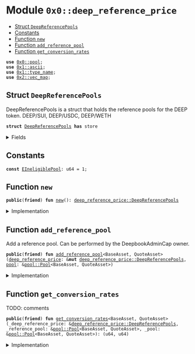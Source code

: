 
<a name="0x0_deep_reference_price"></a>

# Module `0x0::deep_reference_price`



-  [Struct `DeepReferencePools`](#0x0_deep_reference_price_DeepReferencePools)
-  [Constants](#@Constants_0)
-  [Function `new`](#0x0_deep_reference_price_new)
-  [Function `add_reference_pool`](#0x0_deep_reference_price_add_reference_pool)
-  [Function `get_conversion_rates`](#0x0_deep_reference_price_get_conversion_rates)


<pre><code><b>use</b> <a href="pool.md#0x0_pool">0x0::pool</a>;
<b>use</b> <a href="dependencies/move-stdlib/ascii.md#0x1_ascii">0x1::ascii</a>;
<b>use</b> <a href="dependencies/move-stdlib/type_name.md#0x1_type_name">0x1::type_name</a>;
<b>use</b> <a href="dependencies/sui-framework/vec_map.md#0x2_vec_map">0x2::vec_map</a>;
</code></pre>



<a name="0x0_deep_reference_price_DeepReferencePools"></a>

## Struct `DeepReferencePools`

DeepReferencePools is a struct that holds the reference pools for the DEEP token.
DEEP/SUI, DEEP/USDC, DEEP/WETH


<pre><code><b>struct</b> <a href="deep_reference_price.md#0x0_deep_reference_price_DeepReferencePools">DeepReferencePools</a> <b>has</b> store
</code></pre>



<details>
<summary>Fields</summary>


<dl>
<dt>
<code>reference_pools: <a href="dependencies/sui-framework/vec_map.md#0x2_vec_map_VecMap">vec_map::VecMap</a>&lt;<a href="dependencies/move-stdlib/ascii.md#0x1_ascii_String">ascii::String</a>, <a href="pool.md#0x0_pool_PoolKey">pool::PoolKey</a>&gt;</code>
</dt>
<dd>

</dd>
</dl>


</details>

<a name="@Constants_0"></a>

## Constants


<a name="0x0_deep_reference_price_EIneligiblePool"></a>



<pre><code><b>const</b> <a href="deep_reference_price.md#0x0_deep_reference_price_EIneligiblePool">EIneligiblePool</a>: u64 = 1;
</code></pre>



<a name="0x0_deep_reference_price_new"></a>

## Function `new`



<pre><code><b>public</b>(<b>friend</b>) <b>fun</b> <a href="deep_reference_price.md#0x0_deep_reference_price_new">new</a>(): <a href="deep_reference_price.md#0x0_deep_reference_price_DeepReferencePools">deep_reference_price::DeepReferencePools</a>
</code></pre>



<details>
<summary>Implementation</summary>


<pre><code><b>public</b>(<a href="dependencies/sui-framework/package.md#0x2_package">package</a>) <b>fun</b> <a href="deep_reference_price.md#0x0_deep_reference_price_new">new</a>(): <a href="deep_reference_price.md#0x0_deep_reference_price_DeepReferencePools">DeepReferencePools</a> {
    <a href="deep_reference_price.md#0x0_deep_reference_price_DeepReferencePools">DeepReferencePools</a> {
        reference_pools: <a href="dependencies/sui-framework/vec_map.md#0x2_vec_map_empty">vec_map::empty</a>(),
    }
}
</code></pre>



</details>

<a name="0x0_deep_reference_price_add_reference_pool"></a>

## Function `add_reference_pool`

Add a reference pool. Can be performed by the DeepbookAdminCap owner.


<pre><code><b>public</b>(<b>friend</b>) <b>fun</b> <a href="deep_reference_price.md#0x0_deep_reference_price_add_reference_pool">add_reference_pool</a>&lt;BaseAsset, QuoteAsset&gt;(<a href="deep_reference_price.md#0x0_deep_reference_price">deep_reference_price</a>: &<b>mut</b> <a href="deep_reference_price.md#0x0_deep_reference_price_DeepReferencePools">deep_reference_price::DeepReferencePools</a>, <a href="pool.md#0x0_pool">pool</a>: &<a href="pool.md#0x0_pool_Pool">pool::Pool</a>&lt;BaseAsset, QuoteAsset&gt;)
</code></pre>



<details>
<summary>Implementation</summary>


<pre><code><b>public</b>(<a href="dependencies/sui-framework/package.md#0x2_package">package</a>) <b>fun</b> <a href="deep_reference_price.md#0x0_deep_reference_price_add_reference_pool">add_reference_pool</a>&lt;BaseAsset, QuoteAsset&gt;(
    <a href="deep_reference_price.md#0x0_deep_reference_price">deep_reference_price</a>: &<b>mut</b> <a href="deep_reference_price.md#0x0_deep_reference_price_DeepReferencePools">DeepReferencePools</a>,
    <a href="pool.md#0x0_pool">pool</a>: &Pool&lt;BaseAsset, QuoteAsset&gt;,
) {
    <b>let</b> (base, quote) = <a href="pool.md#0x0_pool">pool</a>.get_base_quote_types();
    <b>let</b> deep_type = <a href="dependencies/move-stdlib/type_name.md#0x1_type_name_get">type_name::get</a>&lt;DEEP&gt;().into_string();

    <b>assert</b>!(base == deep_type || quote == deep_type, <a href="deep_reference_price.md#0x0_deep_reference_price_EIneligiblePool">EIneligiblePool</a>);

    <b>if</b> (base == deep_type) {
        <a href="deep_reference_price.md#0x0_deep_reference_price">deep_reference_price</a>.reference_pools.insert(quote, <a href="pool.md#0x0_pool">pool</a>.key());
    } <b>else</b> {
        <a href="deep_reference_price.md#0x0_deep_reference_price">deep_reference_price</a>.reference_pools.insert(base, <a href="pool.md#0x0_pool">pool</a>.key());
    }
}
</code></pre>



</details>

<a name="0x0_deep_reference_price_get_conversion_rates"></a>

## Function `get_conversion_rates`

TODO: comments


<pre><code><b>public</b>(<b>friend</b>) <b>fun</b> <a href="deep_reference_price.md#0x0_deep_reference_price_get_conversion_rates">get_conversion_rates</a>&lt;BaseAsset, QuoteAsset&gt;(_deep_reference_price: &<a href="deep_reference_price.md#0x0_deep_reference_price_DeepReferencePools">deep_reference_price::DeepReferencePools</a>, _reference_pool: &<a href="pool.md#0x0_pool_Pool">pool::Pool</a>&lt;BaseAsset, QuoteAsset&gt;, _pool: &<a href="pool.md#0x0_pool_Pool">pool::Pool</a>&lt;BaseAsset, QuoteAsset&gt;): (u64, u64)
</code></pre>



<details>
<summary>Implementation</summary>


<pre><code><b>public</b>(<a href="dependencies/sui-framework/package.md#0x2_package">package</a>) <b>fun</b> <a href="deep_reference_price.md#0x0_deep_reference_price_get_conversion_rates">get_conversion_rates</a>&lt;BaseAsset, QuoteAsset&gt;(
    _deep_reference_price: &<a href="deep_reference_price.md#0x0_deep_reference_price_DeepReferencePools">DeepReferencePools</a>,
    _reference_pool: &Pool&lt;BaseAsset, QuoteAsset&gt;,
    _pool: &Pool&lt;BaseAsset, QuoteAsset&gt;,
): (u64, u64) {
    (0, 0)
    // TODO
}
</code></pre>



</details>
